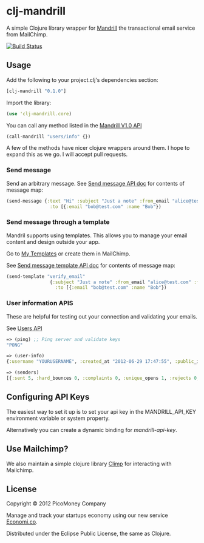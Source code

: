 # clj-mandrill

A simple Clojure library wrapper for [Mandrill](https://mandrillapp.com) the transactional email service from MailChimp.

[![Build Status](https://secure.travis-ci.org/economico/clj-mandrill.png)](http://travis-ci.org/economico/clj-mandrill)

## Usage

Add the following to your project.clj's dependencies section:

```clojure
[clj-mandrill "0.1.0"]
```

Import the library:

```clojure
(use 'clj-mandrill.core)
```

You can call any method listed in the [Mandrill V1.0 API](https://mandrillapp.com/api/docs/)

```clojure
(call-mandrill "users/info" {})
```

A few of the methods have nicer clojure wrappers around them. I hope to expand this as we go. I will accept pull requests.

### Send message

Send an arbitrary message. See [Send message API doc](https://mandrillapp.com/api/docs/messages.html#method=send) for contents of message map:

```clojure
(send-message {:text "Hi" :subject "Just a note" :from_email "alice@test.com" :from_name "Alice"
                :to [{:email "bob@test.com" :name "Bob"})
```

### Send message through a template

Mandril supports using templates. This allows you to manage your email content and design outside your app.

Go to [My Templates](https://mandrillapp.com/templates/my-templates) or create them in MailChimp.

See [Send message template API doc](https://mandrillapp.com/api/docs/messages.html#method=send-template) for contents of message map:

```clojure
(send-template "verify_email"
                {:subject "Just a note" :from_email "alice@test.com" :from_name "Alice"
                  :to [{:email "bob@test.com" :name "Bob"})
```

### User information APIS

These are helpful for testing out your connection and validating your emails.

See [Users API](https://mandrillapp.com/api/docs/users.html)

```clojure
=> (ping) ;; Ping server and validate keys
"PONG"

=> (user-info)
{:username "YOURUSERNAME", :created_at "2012-06-29 17:47:55", :public_id "...", :reputation 50, :hourly_quota 25, :backlog 0, :stats {:today {:sent 5, :hard_bounces 0, :complaints 0, :unique_opens 1, :rejects 0, :clicks 1, :soft_bounces 0, :opens 1, :unsubs 0, :unique_clicks 1}, :last_7_days {:sent 5, :hard_bounces 0, :complaints 0, :unique_opens 1, :rejects 0, :clicks 1, :soft_bounces 0, :opens 1, :unsubs 0, :unique_clicks 1}, :last_30_days {:sent 5, :hard_bounces 0, :complaints 0, :unique_opens 1, :rejects 0, :clicks 1, :soft_bounces 0, :opens 1, :unsubs 0, :unique_clicks 1}, :last_60_days {:sent 5, :hard_bounces 0, :complaints 0, :unique_opens 1, :rejects 0, :clicks 1, :soft_bounces 0, :opens 1, :unsubs 0, :unique_clicks 1}, :last_90_days {:sent 5, :hard_bounces 0, :complaints 0, :unique_opens 1, :rejects 0, :clicks 1, :soft_bounces 0, :opens 1, :unsubs 0, :unique_clicks 1}, :all_time {:sent 5, :hard_bounces 0, :complaints 0, :unique_opens 1, :rejects 0, :clicks 1, :soft_bounces 0, :opens 1, :unsubs 0, :unique_clicks 1}}}

=> (senders)
[{:sent 5, :hard_bounces 0, :complaints 0, :unique_opens 1, :rejects 0, :clicks 1, :soft_bounces 0, :created_at "2012-09-28 14:57:41", :opens 1, :unsubs 0, :address "alice@test.com", :unique_clicks 1}]

```


## Configuring API Keys

The easiest way to set it up is to set your api key in the MANDRILL_API_KEY environment variable or system property.

Alternatively you can create a dynamic binding for *mandrill-api-key*.


## Use Mailchimp?

We also maintain a simple clojure library [Climp](https://github.com/economico/climp) for interacting with Mailchimp.

## License

Copyright © 2012 PicoMoney Company

Manage and track your startups economy using our new service [Economi.co](http://economi.co).

Distributed under the Eclipse Public License, the same as Clojure.
